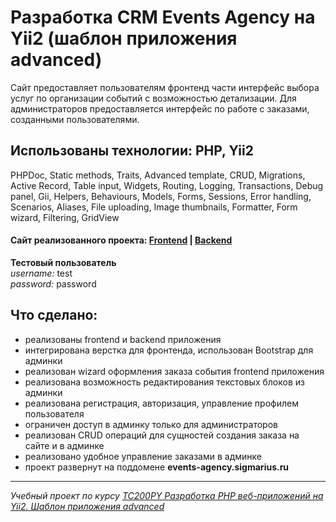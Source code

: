 # Разработка CRM Events Agency на Yii2 (шаблон приложения advanced)

Сайт предоставляет пользователям фронтенд части интерфейс выбора услуг по организации событий с возможностью детализации. Для администраторов предоставляется интерфейс по работе с заказами, созданными пользователями.

## Использованы технологии: PHP, Yii2 
PHPDoc, Static methods, Traits, Advanced template, CRUD, Migrations, Active Record, Table input, Widgets, Routing, Logging, Transactions, Debug panel, Gii, Helpers, Behaviours, Models, Forms, Sessions, Error handling, Scenarios, Aliases, File uploading, Image thumbnails, Formatter, Form wizard, Filtering, GridView

#### Сайт реализованного проекта: [Frontend](https://events-agency.sigmarius.ru/ "Перейти на сайт") | [Backend](https://events-agency.sigmarius.ru/backend "Перейти в админку")

**Тестовый пользователь**   
_username:_ test  
_password:_ password


## Что сделано:
- реализованы frontend и backend приложения
- интегрирована верстка для фронтенда, использован Bootstrap для админки
- реализован wizard оформления заказа события frontend приложения
- реализована возможность редактирования текстовых блоков из админки
- реализована регистрация, авторизация, управление профилем пользователя
- ограничен доступ в админку только для администраторов
- реализован CRUD операций для сущностей создания заказа на сайте и в админке
- реализовано удобное управление заказами в админке
- проект развернут на поддомене **events-agency.sigmarius.ru**

***

*Учебный проект по курсу [TC200PY Разработка PHP веб-приложений на Yii2. Шаблон приложения advanced](https://teamcoding.ru/courses/tc200py-razrabotka-php-veb-prilozheniy-na-yii2-shablon-prilozheniya-advanced/)*
